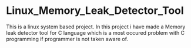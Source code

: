 # Linux_Memory_Leak_Detector_Tool

This is  a linux system based project. In this project i have made a Memory leak detector tool for C language which is a most occured problem with C programming if
programmer is not taken aware of.
